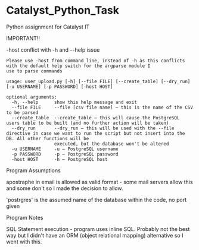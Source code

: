 # Catalyst_Python_Task
Python assignment for Catalyst IT

IMPORTANT!!

-host conflict with -h and --help issue

    Please use -host from command line, instead of -h as this conflicts with the default help switch for the argparse module I
    use to parse commands

    usage: user_upload.py [-h] [--file FILE] [--create_table] [--dry_run] [-u USERNAME] [-p PASSWORD] [-host HOST]

    optional arguments:
      -h, --help      show this help message and exit
      --file FILE     --file [csv file name] – this is the name of the CSV to be parsed
      --create_table  --create_table – this will cause the PostgreSQL users table to be built (and no further action will be taken)
      --dry_run       --dry_run – this will be used with the --file directive in case we want to run the script but not insert into the DB. All other functions will be  
                      executed, but the database won't be altered
      -u USERNAME     -u – PostgreSQL username
      -p PASSWORD     -p – PostgreSQL password
      -host HOST      -h – PostgreSQL host


Program Assumptions

apostraphe in email is allowed as valid format - some mail servers allow this and some don't so I made the decision to allow.

'postrgres' is the assumed name of the database within the code, no port given

Program Notes

SQL Statement execution - program uses inline SQL. Probably not the best way but I didn't have an ORM (object relational mapping)
alternative so I went with this.
